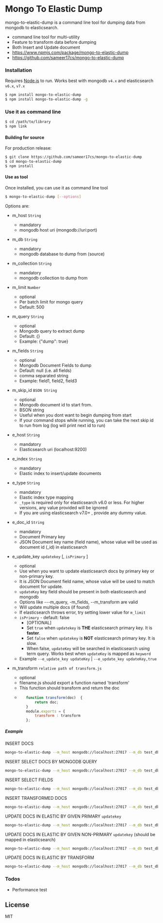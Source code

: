 # Mongo To Elastic Dump

mongo-to-elastic-dump is a command line tool for dumping data from mongodb to elasticsearch.
  - command line tool for multi-utility
  - Feature to transform data before dumping
  - Both Insert and Update document
  - https://www.npmjs.com/package/mongo-to-elastic-dump
  - https://github.com/sameer17cs/mongo-to-elastic-dump

### Installation

Requires [Node.js](https://nodejs.org/) to run.
Works best with mongodb ```v4.x``` and elasticsearch ```v6.x```, ```v7.x```

```sh
$ npm install mongo-to-elastic-dump
$ npm install mongo-to-elastic-dump -g
```

### Use it as command line
```sh
$ cd /path/to/library
$ npm link
```

#### Building for source
For production release:
```sh
$ git clone https://github.com/sameer17cs/mongo-to-elastic-dump
$ cd mongo-to-elastic-dump
$ npm install
```

#### Use as tool
Once installed, you can use it as command line tool
```sh
$ mongo-to-elastic-dump [--options]
```

Options are:

- m_host ```String```
     - mandatory
     - mongodb host uri (mongodb://uri:port)

- m_db ```String```
     - mandatory
     - mongodb database to dump from (source)

- m_collection ```String```
     - mandatory
     - mongodb collection to dump from

- m_limit ```Number```
     - optional
     - Per batch limit for mongo query
     - Default: 500

- m_query ```String```
     - optional
     - Mongodb query to extract dump
     - Default: {}
     - Example: {"dump": true}

- m_fields  ```String```
     - optional
     - Mongodb Document Fields to dump
     - Default: null (i.e. all fields)
     - comma separated string
     - Example: field1, field2, field3

- m_skip_id ```BSON String```
    - optional
    - Mongodb document id to start from.
    - BSON string
    - Useful when you dont want to begin dumping from start
    - If your command stops while running, you can take the next skip id to run from log (log will print next id to run)

- e_host ```String```
     - mandatory
     - Elasticsearch uri (localhost:9200)

- e_index ```String```
    - mandatory
    - Elastic index to insert/update documents

- e_type ```String```
    - mandatory
    - Elastic index type mapping
    - ```_type``` is required only for elasticsearch v6.0 or less. For higher versions, any value provided will be ignored
    - If you are using elasticsearch v7.0+ , provide any dummy value.

- e_doc_id ```String```
    - mandatory
    - Document Primary key
    - JSON Document key name (field name), whose value will be used as document id (_id) in elasticsearch

- e_update_key ```updatekey```  [, ```isPrimary``` ]
    - optional
    - Use when you want to update elasticsearch docs by primary key or non-primary key.
    - It is JSON Document field name, whose value will be used to match document for update.
    - ```updateKey``` key field should be present in both elasticsearch and mongodb
    - Options like ---m_query, -m_fields, --m_transform are valid
    - Will update multiple docs (if found)
    - If elasticsearch throws error, try setting lower value for ```m_limit```
    - ```isPrimary``` - default: false
        * [OPTIONAL]
        * Set ```true``` when ```updatekey``` is **THE** elasticsearch primary key. It is **faster**.
        * Set ```false``` when ```updatekey``` is **NOT** elasticsearch primary key. It is slow.
        * When false, ```updateKey``` will be searched in elasticsearch using term query. Works best when ```updateKey``` is mapped as ```keyword```
    - Example ```--e_update_key updateKey``` | ```--e_update_key updateKey,true```


- m_transform ```relative path of transform.js```
     - optional
     - filename.js should export a function named 'transform'
     - This function should transform and return the doc
     - ```javascript
          function transform(doc)  {
              return doc;
          }
          module.exports = {
              transform : transform
          };
       ```

##### Example

INSERT DOCS
```sh
mongo-to-elastic-dump --m_host mongodb://localhost:27017 --m_db test_db --m_collection test_coll --e_host localhost:9200 --e_index test_index --e_type test_type  --e_doc_id doc_key
```

INSERT SELECT DOCS BY MONGODB QUERY
```sh
mongo-to-elastic-dump --m_host mongodb://localhost:27017 --m_db test_db --m_collection test_coll --e_host localhost:9200 --e_index test_index --e_type test_type  --e_doc_id doc_key  --m_query '{}'
```

INSERT SELECT FIELDS
```sh
mongo-to-elastic-dump --m_host mongodb://localhost:27017 --m_db test_db --m_collection test_coll --e_host localhost:9200 --e_index test_index --e_type test_type  --e_doc_id doc_key  --m_fields field1,field2,field3
```

INSERT TRANSFORMED DOCS
```sh
mongo-to-elastic-dump --m_host mongodb://localhost:27017 --m_db test_db --m_collection test_coll --e_host localhost:9200 --e_index test_index --e_type test_type --e_doc_id doc_key --m_transform transform.js
```

UPDATE DOCS IN ELASTIC BY GIVEN PRIMARY ```updatekey```
```sh
mongo-to-elastic-dump --m_host mongodb://localhost:27017 --m_db test_db --m_collection test_coll --e_host localhost:9200 --e_index test_index --e_update_key updatekey,true
```

UPDATE DOCS IN ELASTIC BY GIVEN NON-PRIMARY ```updatekey``` (should be mapped in elasticsearch)
```sh
mongo-to-elastic-dump --m_host mongodb://localhost:27017 --m_db test_db --m_collection test_coll --e_host localhost:9200 --e_index test_index --e_update_key updatekey
```

UPDATE DOCS IN ELASTIC BY TRANSFORM
```sh
mongo-to-elastic-dump --m_host mongodb://localhost:27017 --m_db test_db --m_collection test_coll --e_host localhost:9200 --e_index test_index --e_type test_type --e_update_key updatekey --m_transform transform.js
```

### Todos

 - Performance test

License
----

MIT
